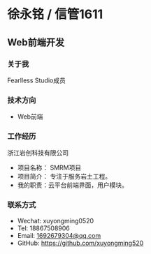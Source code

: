 # 徐永铭 / 信管1611
## Web前端开发 


###  关于我
Fearlless Studio成员

### 技术方向
+ Web前端

###  工作经历
 浙江岩创科技有限公司
+  项目名称： SMRM项目
+  项目简介： 专注于服务岩土工程。
+  我的职责：云平台前端界面，用户模块。

###  联系方式
+ Wechat: xuyongming0520
+ Tel: 18867508906
+ Email: 1692679304@qq.com
+ GitHub: https://github.com/xuyongming520
